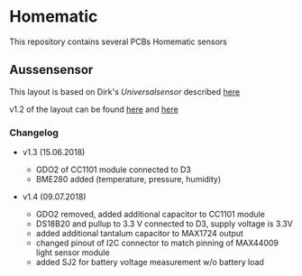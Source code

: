 # Homematic
This repository contains several PCBs Homematic sensors

## Aussensensor
This layout is based on Dirk's *Universalsensor* described [here](https://wiki.fhem.de/wiki/Universalsensor)

v1.2 of the layout can be found [here](https://github.com/kc-GitHub/Wettersensor/blob/master/Schematic/Universal-Sensor_Atmega328.sch) 
and [here](https://github.com/kc-GitHub/Wettersensor/blob/master/Schematic/Universal-Sensor_Atmega328.brd)

### Changelog

* v1.3 (15.06.2018)
  * GDO2 of CC1101 module connected to D3
  * BME280 added (temperature, pressure, humidity)

* v1.4 (09.07.2018)
  * GDO2 removed, added additional capacitor to CC1101 module
  * DS18B20 and pullup to 3.3 V connected to D3, supply voltage is 3.3V
  * added additional tantalum capacitor to MAX1724 output
  * changed pinout of I2C connector to match pinning of MAX44009 light sensor module
  * added SJ2 for battery voltage measurement w/o battery load
